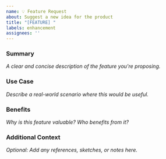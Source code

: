 ```yaml
---
name: 💡 Feature Request
about: Suggest a new idea for the product
title: "[FEATURE] "
labels: enhancement
assignees: ''
---
```


### Summary
_A clear and concise description of the feature you're proposing._

### Use Case
_Describe a real-world scenario where this would be useful._

### Benefits
_Why is this feature valuable? Who benefits from it?_

### Additional Context
_Optional: Add any references, sketches, or notes here._
